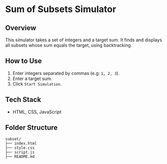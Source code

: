# Sum of Subsets Simulator

##  Overview
This simulator takes a set of integers and a target sum. It finds and displays all subsets whose sum equals the target, using backtracking.

## How to Use
1. Enter integers separated by commas (e.g: `1, 2, 3`).
2. Enter a target sum.
3. Click `Start Simulation`.

##  Tech Stack
- HTML, CSS, JavaScript

## Folder Structure

```text
subset/
├── index.html         
├── style.css         
├── script.js          
├── README.md         

